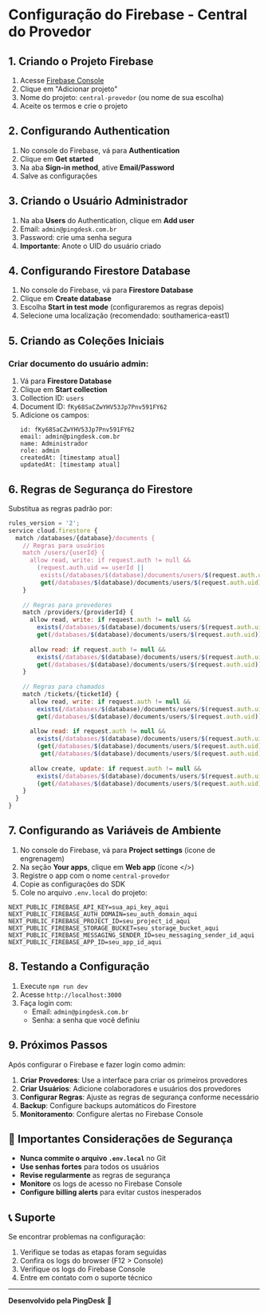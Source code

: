 # Configuração do Firebase - Central do Provedor

## 1. Criando o Projeto Firebase

1. Acesse [Firebase Console](https://console.firebase.google.com)
2. Clique em "Adicionar projeto"
3. Nome do projeto: `central-provedor` (ou nome de sua escolha)
4. Aceite os termos e crie o projeto

## 2. Configurando Authentication

1. No console do Firebase, vá para **Authentication**
2. Clique em **Get started**
3. Na aba **Sign-in method**, ative **Email/Password**
4. Salve as configurações

## 3. Criando o Usuário Administrador

1. Na aba **Users** do Authentication, clique em **Add user**
2. Email: `admin@pingdesk.com.br`
3. Password: crie uma senha segura
4. **Importante**: Anote o UID do usuário criado

## 4. Configurando Firestore Database

1. No console do Firebase, vá para **Firestore Database**
2. Clique em **Create database**
3. Escolha **Start in test mode** (configuraremos as regras depois)
4. Selecione uma localização (recomendado: southamerica-east1)

## 5. Criando as Coleções Iniciais

### Criar documento do usuário admin:
1. Vá para **Firestore Database**
2. Clique em **Start collection**
3. Collection ID: `users`
4. Document ID: `fKy68SaCZwYHV53Jp7Pnv591FY62`
5. Adicione os campos:
   ```
   id: fKy68SaCZwYHV53Jp7Pnv591FY62
   email: admin@pingdesk.com.br
   name: Administrador
   role: admin
   createdAt: [timestamp atual]
   updatedAt: [timestamp atual]
   ```

## 6. Regras de Segurança do Firestore

Substitua as regras padrão por:

```javascript
rules_version = '2';
service cloud.firestore {
  match /databases/{database}/documents {
    // Regras para usuários
    match /users/{userId} {
      allow read, write: if request.auth != null && 
        (request.auth.uid == userId || 
         exists(/databases/$(database)/documents/users/$(request.auth.uid)) &&
         get(/databases/$(database)/documents/users/$(request.auth.uid)).data.role == 'admin');
    }
    
    // Regras para provedores
    match /providers/{providerId} {
      allow read, write: if request.auth != null && 
        exists(/databases/$(database)/documents/users/$(request.auth.uid)) &&
        get(/databases/$(database)/documents/users/$(request.auth.uid)).data.role == 'admin';
      
      allow read: if request.auth != null && 
        exists(/databases/$(database)/documents/users/$(request.auth.uid)) &&
        get(/databases/$(database)/documents/users/$(request.auth.uid)).data.providerId == providerId;
    }
    
    // Regras para chamados
    match /tickets/{ticketId} {
      allow read, write: if request.auth != null && 
        exists(/databases/$(database)/documents/users/$(request.auth.uid)) &&
        get(/databases/$(database)/documents/users/$(request.auth.uid)).data.role == 'admin';
      
      allow read: if request.auth != null && 
        exists(/databases/$(database)/documents/users/$(request.auth.uid)) &&
        (get(/databases/$(database)/documents/users/$(request.auth.uid)).data.role == 'provider' &&
         get(/databases/$(database)/documents/users/$(request.auth.uid)).data.providerId == resource.data.providerId);
      
      allow create, update: if request.auth != null && 
        exists(/databases/$(database)/documents/users/$(request.auth.uid)) &&
        (get(/databases/$(database)/documents/users/$(request.auth.uid)).data.role in ['admin', 'collaborator']);
    }
  }
}
```

## 7. Configurando as Variáveis de Ambiente

1. No console do Firebase, vá para **Project settings** (ícone de engrenagem)
2. Na seção **Your apps**, clique em **Web app** (ícone </>)
3. Registre o app com o nome `central-provedor`
4. Copie as configurações do SDK
5. Cole no arquivo `.env.local` do projeto:

```env
NEXT_PUBLIC_FIREBASE_API_KEY=sua_api_key_aqui
NEXT_PUBLIC_FIREBASE_AUTH_DOMAIN=seu_auth_domain_aqui
NEXT_PUBLIC_FIREBASE_PROJECT_ID=seu_project_id_aqui
NEXT_PUBLIC_FIREBASE_STORAGE_BUCKET=seu_storage_bucket_aqui
NEXT_PUBLIC_FIREBASE_MESSAGING_SENDER_ID=seu_messaging_sender_id_aqui
NEXT_PUBLIC_FIREBASE_APP_ID=seu_app_id_aqui
```

## 8. Testando a Configuração

1. Execute `npm run dev`
2. Acesse `http://localhost:3000`
3. Faça login com:
   - Email: `admin@pingdesk.com.br`
   - Senha: a senha que você definiu

## 9. Próximos Passos

Após configurar o Firebase e fazer login como admin:

1. **Criar Provedores**: Use a interface para criar os primeiros provedores
2. **Criar Usuários**: Adicione colaboradores e usuários dos provedores
3. **Configurar Regras**: Ajuste as regras de segurança conforme necessário
4. **Backup**: Configure backups automáticos do Firestore
5. **Monitoramento**: Configure alertas no Firebase Console

## 🚨 Importantes Considerações de Segurança

- **Nunca commite o arquivo `.env.local`** no Git
- **Use senhas fortes** para todos os usuários
- **Revise regularmente** as regras de segurança
- **Monitore** os logs de acesso no Firebase Console
- **Configure billing alerts** para evitar custos inesperados

## 📞 Suporte

Se encontrar problemas na configuração:
1. Verifique se todas as etapas foram seguidas
2. Confira os logs do browser (F12 > Console)
3. Verifique os logs do Firebase Console
4. Entre em contato com o suporte técnico

---

**Desenvolvido pela PingDesk** 🚀
